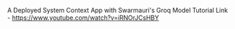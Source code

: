 A Deployed System Context App with Swarmauri's Groq Model
Tutorial Link - https://www.youtube.com/watch?v=iRNOrJCsHBY